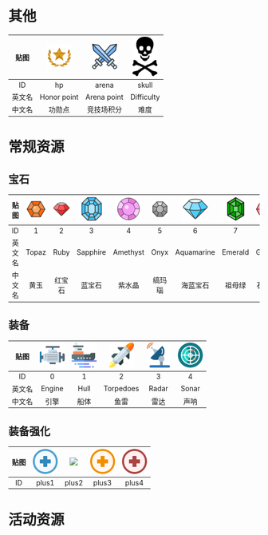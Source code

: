 # 其他
|贴图|<img src="https://github.com/putianyi889/Minesweeper-makes-me-happy/blob/main/wiki/images/wom/hp.svg" width=50>|<img src="https://github.com/putianyi889/Minesweeper-makes-me-happy/blob/main/wiki/images/wom/arena.svg" width=50>|<img src="https://github.com/putianyi889/Minesweeper-makes-me-happy/blob/main/wiki/images/wom/skull.svg" width=50>|
|:-:|:-:|:-:|:-:|
|ID|hp|arena|skull|
|英文名|Honor point|Arena point|Difficulty|
|中文名|功勋点|竞技场积分|难度|

# 常规资源

## 宝石

|贴图|<img src="https://github.com/putianyi889/Minesweeper-makes-me-happy/blob/main/wiki/images/wom/1.svg" width=50>|<img src="https://github.com/putianyi889/Minesweeper-makes-me-happy/blob/main/wiki/images/wom/2.svg" width=50>|<img src="https://github.com/putianyi889/Minesweeper-makes-me-happy/blob/main/wiki/images/wom/3.svg" width=50>|<img src="https://github.com/putianyi889/Minesweeper-makes-me-happy/blob/main/wiki/images/wom/4.svg" width=50>|<img src="https://github.com/putianyi889/Minesweeper-makes-me-happy/blob/main/wiki/images/wom/5.svg" width=50>|<img src="https://github.com/putianyi889/Minesweeper-makes-me-happy/blob/main/wiki/images/wom/6.svg" width=50>|<img src="https://github.com/putianyi889/Minesweeper-makes-me-happy/blob/main/wiki/images/wom/7.svg" width=50>|<img src="https://github.com/putianyi889/Minesweeper-makes-me-happy/blob/main/wiki/images/wom/8.svg" width=50>|<img src="https://github.com/putianyi889/Minesweeper-makes-me-happy/blob/main/wiki/images/wom/9.svg" width=50>|<img src="https://github.com/putianyi889/Minesweeper-makes-me-happy/blob/main/wiki/images/wom/10.svg" width=50>|
|:-:|:-:|:-:|:-:|:-:|:-:|:-:|:-:|:-:|:-:|:-:|
|ID|1|2|3|4|5|6|7|8|9|10|
|英文名|Topaz|Ruby|Sapphire|Amethyst|Onyx|Aquamarine|Emerald|Garnet|Jade|Diamond|
|中文名|黄玉|红宝石|蓝宝石|紫水晶|缟玛瑙|海蓝宝石|祖母绿|石榴石|碧玉|钻石|

## 装备

|贴图|<img src="https://github.com/putianyi889/Minesweeper-makes-me-happy/blob/main/wiki/images/wom/equip/0.svg" width=50>|<img src="https://github.com/putianyi889/Minesweeper-makes-me-happy/blob/main/wiki/images/wom/equip/1.svg" width=50>|<img src="https://github.com/putianyi889/Minesweeper-makes-me-happy/blob/main/wiki/images/wom/equip/2.svg" width=50>|<img src="https://github.com/putianyi889/Minesweeper-makes-me-happy/blob/main/wiki/images/wom/equip/3.svg" width=50>|<img src="https://github.com/putianyi889/Minesweeper-makes-me-happy/blob/main/wiki/images/wom/equip/4.svg" width=50>|
|:-:|:-:|:-:|:-:|:-:|:-:|
|ID|0|1|2|3|4|
|英文名|Engine|Hull|Torpedoes|Radar|Sonar|
|中文名|引擎|船体|鱼雷|雷达|声呐|

## 装备强化
|贴图|<img src="https://github.com/putianyi889/Minesweeper-makes-me-happy/blob/main/wiki/images/wom/equip/plus1.svg" width=50>|<img src="https://github.com/putianyi889/Minesweeper-makes-me-happy/blob/main/wiki/images/wom/equip/plus2.svg" width=50>|<img src="https://github.com/putianyi889/Minesweeper-makes-me-happy/blob/main/wiki/images/wom/equip/plus3.svg" width=50>|<img src="https://github.com/putianyi889/Minesweeper-makes-me-happy/blob/main/wiki/images/wom/equip/plus4.svg" width=50>|
|:-:|:-:|:-:|:-:|:-:|
|ID|plus1|plus2|plus3|plus4|



# 活动资源
